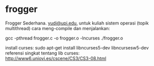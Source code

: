 # frogger
Frogger Sederhana.
  yudi@upi.edu, untuk kuliah sistem operasi (topik multithread)
  cara meng-compile dan menjalankan: 
  
  gcc -pthread frogger.c -o frogger.o -lncurses
  ./frogger.o 
  
  install curses: sudo apt-get install libncurses5-dev libncursesw5-dev
  referensi singkat tentang lib curses: http://www6.uniovi.es/cscene/CS3/CS3-08.html